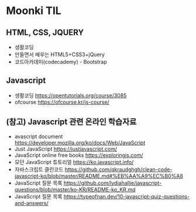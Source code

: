 # Moonki TIL
## HTML, CSS, JQUERY
- 생활코딩
- 만들면서 배우는 HTML5+CSS3+jQuery
- 코드아카데미(codecademy) - Bootstrap

## Javascript
- 생활코딩 https://opentutorials.org/course/3085
- ofcourse https://ofcourse.kr/js-course/


## (참고) Javascript 관련 온라인 학습자료
- avascript document https://developer.mozilla.org/ko/docs/Web/JavaScript
- Just JavaScript https://justjavascript.com/
- JavaScript online free books https://exploringjs.com/
- 모던 JavaScript 튜토리얼 https://ko.javascript.info/
- 자바스크립트 클린코드 https://github.com/qkraudghgh/clean-code-javascript-ko/blob/master/README.md#%EB%AA%A9%EC%B0%A8
- JavaScript 질문 목록 https://github.com/lydiahallie/javascript-questions/blob/master/ko-KR/README-ko_KR.md
- JavaScript 질문 목록 https://typeofnan.dev/10-javascript-quiz-questions-and-answers/

